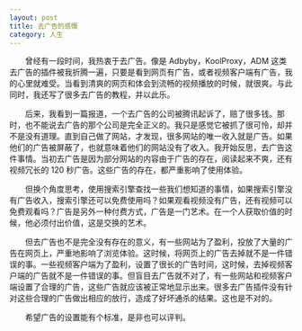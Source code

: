 ```yaml
---
layout: post
title: 去广告的感慨
category: 人生
---
```


&emsp;&emsp;曾经有一段时间，我热衷于去广告。像是 Adbyby，KoolProxy，ADM 这类去广告的插件被我折腾一遍，只要是看到网页有广告，或者视频客户端有广告，我的心里就难受。当看到清爽的网页和体会到流畅的视频播放的时候，就很爽。与此同时，我还写了很多去广告的教程，并以此乐。

&emsp;&emsp;后来，我看到一篇报道，一个去广告的公司被腾讯起诉了，赔了很多钱。那时，也不能说去广告的那个公司是完全正义的。我只是感觉它被抓了很可怜，却并不是没有道理。直到自己做了网站，才发现，很多网站的唯一收入就是广告。如果他们的广告被屏蔽了，也就意味着他们的网站没有了收入。我开始反思，去广告这件事情。当初去广告是因为部分网站的内容由于广告的存在，阅读起来不爽，还有视频冗长的 120 秒广告。这些广告的存在，都严重影响了使用体验。

&emsp;&emsp;但换个角度思考，使用搜索引擎查找一些我们想知道的事情，如果搜索引擎没有广告收入，搜索引擎还可以免费使用吗？如果观看视频没有广告，还有视频可以免费观看吗？广告是另外一种付费方式，广告是一门艺术。在一个人获取价值的时候，他必须付出价值，这是交换的艺术。

&emsp;&emsp;但去广告也不是完全没有存在的意义，有一些网站为了盈利，投放了大量的广告在网页上，严重地影响了浏览体验。这时候，将网页上的广告去掉就不是一件错误的事。一些视频客户端为了盈利，设置了很长的广告时间，这时候，去掉视频客户端的广告就不是一件错误的事。但盲目去广告就不对了，有一些网站和视频客户端设置了合理的广告，这些广告就应该被正常地显示出来。很多去广告插件没有针对这些合理的广告做出相应的放行，造成了好坏通杀的结果。这也是不对的。

&emsp;&emsp;希望广告的设置能有个标准，是非也可以评判。

